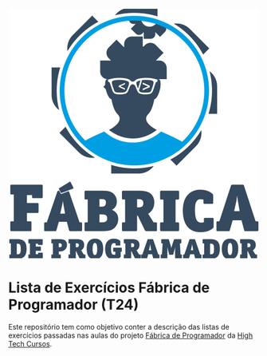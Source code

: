 <p style="text-align: center">
  <a href="http://nestjs.com/" target="blank">
    <img src="img/logo-fabrica.svg" width="500" alt="Logo Fábrica de Programador" />
  </a>
</p>

# Lista de Exercícios Fábrica de Programador (T24)

Este repositório tem como objetivo conter a descrição das listas de exercícios passadas nas aulas do projeto [Fábrica de Programador](https://fabricadeprogramador.com.br) da [High Tech Cursos](http://htcursos.com).
